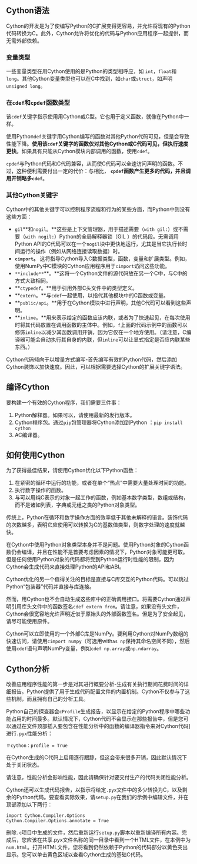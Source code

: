 ## Cython语法

Cython的开发是为了使编写Python的C扩展变得更容易，并允许将现有的Python代码转换为C。此外，Cython允许将优化的代码与Python应用程序一起提供，而无需外部依赖。

### 变量类型

一些变量类型在用Cython使用的是Python的类型相呼应，如 `int`，`float`和`long`。其他Cython变量类型也可以在C中找到，如`char`或`struct`，如声明`unsigned long`。

### 在`cdef`和`cpdef`函数类型

该`cdef`关键字指示使用用Cython或C型。它也用于定义函数，就像在Python中一样。

使用Python`def`关键字用Cython编写的函数对其他Python代码可见，但是会导致性能下降。**使用该`cdef`关键字的函数仅对其他Cython或C代码可见，但执行速度更快**。如果具有只能从Cython模块内部调用的函数，使用`cdef`。

`cpdef`与Python代码和C代码兼容，从而使C代码可以全速访问声明的函数。不过，这种便利需要付出一定的代价：与相比， **`cpdef`函数产生更多的代码，并且调用开销略多`cdef`**。

### 其他Cython关键字

Cython中的其他关键字可以控制程序流程和行为的某些方面，而Python中则没有这些方面：

- `gil`**和`nogil`。**这些是上下文管理器，用于描述需要（`with gil:`）或不需要（`with nogil:`）Python的全局解释器锁（GIL ）的代码段。无需调用Python API的C代码可以在一个`nogil`块中更快地运行，尤其是当它执行长时间运行的操作（例如从网络连接读取数据）时。
- **`cimport`。** 这将指导Cython导入C数据类型，函数，变量和扩展类型。例如，使用NumPy中C模块的Cython应用程序用于`cimport`访问这些功能。
- `**include**`**。**这将一个Cython文件的源代码放在另一个C中，与C中的方式大致相同。
- **`ctypedef`。**用于引用外部C头文件中的类型定义。
- **`extern`。**与`cdef`一起使用，以指代其他模块中的C函数或变量。
- **`public/api`。**用于在Cython模块中进行声明，其他C代码可以看到这些声明。
- **`inline`。**用来表示给定的函数应该内联，或者为了快速起见，在每次使用时将其代码放置在调用函数的主体中。例如，`f`上面的代码示例中的函数可以修饰`inline`以减少其函数调用开销，因为它仅在一个地方使用。（请注意，C编译器可能会自动执行其自身的内联，但`inline`可以让显式指定是否应内联某些东西。）

Cython代码倾向于以增量方式编写-首先编写有效的Python代码，然后添加Cython装饰以加快速度。因此，可以根据需要选择Cython的扩展关键字语法。

## 编译Cython

要构建一个有效的Cython程序，我们需要三件事：

1. Python解释器。如果可以，请使用最新的发行版本。
2. Cython程序包。通过`pip`包管理器将Cython添加到Python ：`pip install cython`
3. AC编译器。

## 如何使用Cython

为了获得最佳结果，请使用Cython优化以下Python函数：

1. 在紧密的循环中运行的功能，或者在单个“热点”中需要大量处理时间的功能。
2. 执行数字操作的函数。
3. 与可以用纯C表示的对象一起工作的函数，例如基本数字类型，数组或结构，而不是诸如列表，字典或元组之类的Python对象类型。

传统上，Python在循环和数字操作方面的效率低于其他未解释的语言。装饰代码的次数越多，表明它应使用可以转换为C的基数值类型，则数字处理的速度就越快。

在Cython中使用Python对象类型本身并不是问题。使用Python对象的Cython函数仍会编译，并且在性能不是首要考虑因素的情况下，Python对象可能更可取。但是任何使用Python对象的代码都将受到Python运行时性能的限制，因为Cython会生成代码来直接处理Python的API和ABI。

Cython优化的另一个值得关注的目标是直接与C库交互的Python代码。可以跳过Python“包装器”代码并直接与库连接。

然而，用Cython也不会自动生成这些库中的正确调用接口。将需要Cython通过声明引用库头文件中的函数签名`cdef extern from`。请注意，如果没有头文件，Cython会很宽容地允许声明近似于原始头的外部函数签名。但是为了安全起见，请尽可能使用原件。

Cython可以立即使用的一个外部C库是NumPy。要利用Cython对NumPy数组的快速访问，请使用`cimport numpy`（可选用with`as np`保持其命名空间不同），然后使用`cdef`语句声明NumPy变量，例如`cdef np.array`或`np.ndarray`。

## Cython分析

改善应用程序性能的第一步是对其进行概要分析-生成有关执行期间花费时间的详细报告。Python提供了用于生成代码配置文件的内置机制。Cython不仅参与了这些机制，而且拥有自己的分析工具。

Python自己的探查器会`cProfile`生成报告，以显示在给定的Python程序中哪些功能占用的时间最多。默认情况下，Cython代码不会显示在那些报告中，但是您可以通过在文件顶部插入要包含在性能分析中的函数的编译器指令来对Cython代码]进行`.pyx`性能分析：

```
＃cython：profile = True
```

在Cython生成的C代码上启用逐行跟踪，但这会带来很多开销，因此默认情况下处于关闭状态。

请注意，性能分析会影响性能，因此请确保针对要交付生产的代码关闭性能分析。

Cython还可以生成代码报告，以指示将给定`.pyx`文件中的多少转换为C，以及剩余的Python代码。要查看实际效果，请`setup.py`在我们的示例中编辑文件，并在顶部添加以下两行：

```
import Cython.Compiler.Options
Cython.Compiler.Options.annotate = True
```

删除`.c`项目中生成的文件，然后重新运行`setup.py`脚本以重新编译所有内容。完成后，您应该在共享.pyx文件名称的同一目录中看到一个HTML文件，在本例中为 `num.html`。打开HTML文件，您将看到仍然依赖于Python的代码部分以黄色突出显示。您可以单击黄色区域以查看Cython生成的基础C代码。

